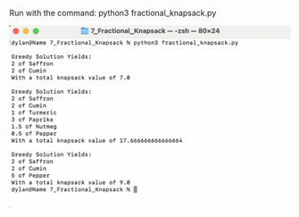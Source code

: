 Run with the command:
	python3 fractional_knapsack.py

![Example Usage](/7_Fractional_Knapsack/Example-Usage.png?raw=true)
